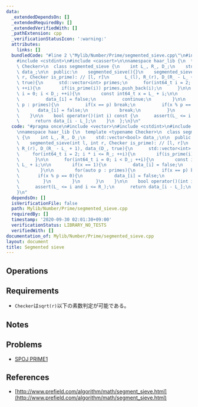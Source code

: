 ```yaml
---
data:
  _extendedDependsOn: []
  _extendedRequiredBy: []
  _extendedVerifiedWith: []
  _pathExtension: cpp
  _verificationStatusIcon: ':warning:'
  attributes:
    links: []
  bundledCode: "#line 2 \"Mylib/Number/Prime/segmented_sieve.cpp\"\n#include <vector>\n\
    #include <cstdint>\n#include <cassert>\n\nnamespace haar_lib {\n  template <typename\
    \ Checker>\n  class segmented_sieve {\n    int L_, R_, D_;\n    std::vector<bool>\
    \ data_;\n\n  public:\n    segmented_sieve(){}\n    segmented_sieve(int l, int\
    \ r, Checker is_prime): // [l, r]\n      L_(l), R_(r), D_(R_ - L_ + 1), data_(D_,\
    \ true){\n      std::vector<int> primes;\n      for(int64_t i = 2; i * i <= R_;\
    \ ++i){\n        if(is_prime(i)) primes.push_back(i);\n      }\n\n      for(int64_t\
    \ i = 0; i < D_; ++i){\n        const int64_t x = L_ + i;\n\n        if(x == 1){\n\
    \          data_[i] = false;\n          continue;\n        }\n\n        for(auto\
    \ p : primes){\n          if(x == p) break;\n          if(x % p == 0){\n     \
    \       data_[i] = false;\n            break;\n          }\n        }\n      }\n\
    \    }\n\n    bool operator()(int i) const {\n      assert(L_ <= i and i <= R_);\n\
    \      return data_[i - L_];\n    }\n  };\n}\n"
  code: "#pragma once\n#include <vector>\n#include <cstdint>\n#include <cassert>\n\
    \nnamespace haar_lib {\n  template <typename Checker>\n  class segmented_sieve\
    \ {\n    int L_, R_, D_;\n    std::vector<bool> data_;\n\n  public:\n    segmented_sieve(){}\n\
    \    segmented_sieve(int l, int r, Checker is_prime): // [l, r]\n      L_(l),\
    \ R_(r), D_(R_ - L_ + 1), data_(D_, true){\n      std::vector<int> primes;\n \
    \     for(int64_t i = 2; i * i <= R_; ++i){\n        if(is_prime(i)) primes.push_back(i);\n\
    \      }\n\n      for(int64_t i = 0; i < D_; ++i){\n        const int64_t x =\
    \ L_ + i;\n\n        if(x == 1){\n          data_[i] = false;\n          continue;\n\
    \        }\n\n        for(auto p : primes){\n          if(x == p) break;\n   \
    \       if(x % p == 0){\n            data_[i] = false;\n            break;\n \
    \         }\n        }\n      }\n    }\n\n    bool operator()(int i) const {\n\
    \      assert(L_ <= i and i <= R_);\n      return data_[i - L_];\n    }\n  };\n\
    }\n"
  dependsOn: []
  isVerificationFile: false
  path: Mylib/Number/Prime/segmented_sieve.cpp
  requiredBy: []
  timestamp: '2020-09-30 02:01:30+09:00'
  verificationStatus: LIBRARY_NO_TESTS
  verifiedWith: []
documentation_of: Mylib/Number/Prime/segmented_sieve.cpp
layout: document
title: Segmented sieve
---
```


## Operations

## Requirements

- `Checker`は`sqrt(r)`以下の素数判定が可能である。

## Notes

## Problems

- [SPOJ PRIME1](https://www.spoj.com/problems/PRIME1/)

## References

- [http://www.prefield.com/algorithm/math/segment_sieve.html](http://www.prefield.com/algorithm/math/segment_sieve.html)
